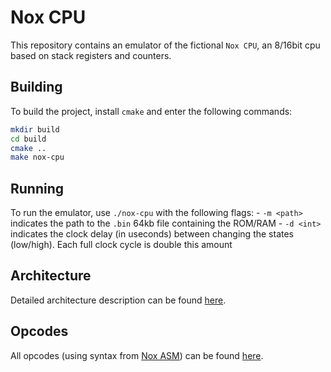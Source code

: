 # Nox CPU

This repository contains an emulator of the fictional `Nox CPU`, an 8/16bit cpu based on stack registers and counters.

## Building

To build the project, install `cmake` and enter the following commands:

```bash
mkdir build
cd build
cmake ..
make nox-cpu
```

## Running

To run the emulator, use `./nox-cpu` with the following flags:
    - `-m <path>` indicates the path to the `.bin` 64kb file containing the ROM/RAM
    - `-d <int>` indicates the clock delay (in useconds) between changing the states (low/high). Each full clock cycle is double this amount

## Architecture

Detailed architecture description can be found [here](docs/architecture.md).

## Opcodes

All opcodes (using syntax from [Nox ASM](https://github.com/lokuciejewski/nox_asm)) can be found [here](docs/opcodes.md).
